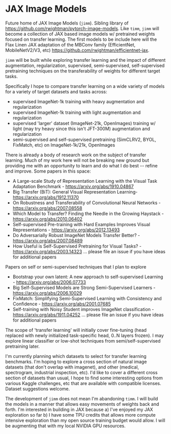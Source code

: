 # JAX Image Models

Future home of JAX Image Models (`jimm`). Sibling library of https://github.com/rwightman/pytorch-image-models. Like `timm`, `jimm` will become a collection of JAX based image models w/ pretrained weights focused on transfer learning. The first models to be include here will the Flax Linen JAX adaptation of the MBConv family (EfficientNet, MobileNetV2/V3, etc) https://github.com/rwightman/efficientnet-jax.

`jimm` will be built while exploring transfer learning and the impact of different augmentation, regularization, supervised, semi-supervised, self-supervised pretraining techniques on the transferability of weights for different target tasks.

Specifically I hope to compare transfer learning on a wide variety of models for a variety of target datasets and tasks across:
  * supervised ImageNet-1k training with heavy augmentation and regularization
  * supervised ImageNet-1k training with light augmentation and regularization
  * supervised 'larger' dataset (ImageNet-21k, OpenImages) training w/ light (may try heavy since this isn't JFT-300M) augmentation and regularization
  * semi-supervised and self-supervised pretraining (SimCLRV2, BYOL, FixMatch, etc) on ImageNet-1k/21k, OpenImages

There is already a body of research work on the subject of transfer learning. Much of my work here will not be breaking new ground but providing me with an opportunity to learn and do what I do best -- refine and improve. Some papers in this space:
  * A Large-scale Study of Representation Learning with the Visual Task Adaptation Benchmark - https://arxiv.org/abs/1910.04867
  * Big Transfer (BiT): General Visual Representation Learning- https://arxiv.org/abs/1912.11370
  * On Robustness and Transferability of Convolutional Neural Networks - https://arxiv.org/abs/2007.08558
  * Which Model to Transfer? Finding the Needle in the Growing Haystack - https://arxiv.org/abs/2010.06402
  * Self-supervised Pre-training with Hard Examples Improves Visual Representations - https://arxiv.org/abs/2012.13493
  * Do Adversarially Robust ImageNet Models Transfer Better? - https://arxiv.org/abs/2007.08489
  * How Useful is Self-Supervised Pretraining for Visual Tasks? - https://arxiv.org/abs/2003.14323
  ... please file an issue if you have ideas for additional papers
  
Papers on self or semi-supervised techniques that I plan to explore
  * Bootstrap your own latent: A new approach to self-supervised Learning - https://arxiv.org/abs/2006.07733
  * Big Self-Supervised Models are Strong Semi-Supervised Learners - https://arxiv.org/abs/2006.10029
  * FixMatch: Simplifying Semi-Supervised Learning with Consistency and Confidence - https://arxiv.org/abs/2001.07685
  * Self-training with Noisy Student improves ImageNet classification - https://arxiv.org/abs/1911.04252
  ... please file an issue if you have ideas for additional papers

The scope of 'transfer learning' will initially cover fine-tuning (head replaced with newly initialized task-specific head, 0..N layers frozen). I may explore linear classifier or low-shot techniques from semi/self-supervised pretraining later.

I'm currently planning which datasets to select for transfer learning benchmarks. I'm hoping to explore a cross section of natural image datasets (that don't overlap with imagenet), and other (medical, spectrogram, industrial inspection, etc). I'd like to cover a different cross section of datasets than usual, I hope to find some interesting options from various Kaggle challenges, etc that are available with compatible licenses. Dataset suggestions welcome.

The development of `jimm` does not mean I'm abandoning `timm`. I will build the models in a manner that allows easy movements of weights back and forth. I'm interested in building in JAX because a) I've enjoyed my JAX exploration so far b) I have some TPU credits that allows more compute intensive exploration than my open source training budget would allow. I will be augmenting that with my local NVIDIA GPU resources.
